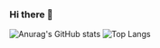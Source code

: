 ### Hi there 👋

![Anurag's GitHub stats](https://github-readme-stats.vercel.app/api?username=Yeon09a&show_icons=true&theme=dracula)
![Top Langs](https://github-readme-stats.vercel.app/api/top-langs/?username=Yeon09a&langs_count=4&layout=compact)
